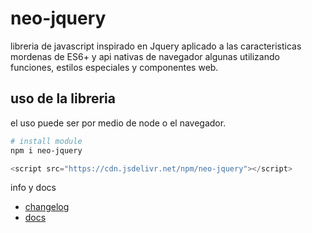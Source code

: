 # neo-jquery

libreria de javascript inspirado en Jquery aplicado a las caracteristicas mordenas de ES6+ y api nativas de navegador algunas utilizando funciones, estilos especiales y componentes web.

## uso de la libreria

el uso puede ser por medio de node o el navegador.

``` sh
# install module
npm i neo-jquery
```

``` js
<script src="https://cdn.jsdelivr.net/npm/neo-jquery"></script>
```

info y docs
- [changelog](/changelog.md)
- [docs](https://neo-jquery.vercel.app)